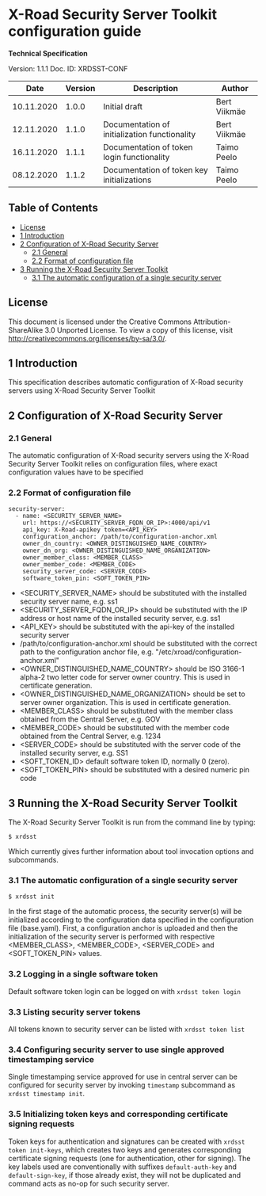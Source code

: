 # X-Road Security Server Toolkit configuration guide

**Technical Specification**

Version: 1.1.1 
Doc. ID: XRDSST-CONF

| Date       | Version     | Description                                                                  | Author             |
|------------|-------------|------------------------------------------------------------------------------|--------------------|
| 10.11.2020 | 1.0.0       | Initial draft                                                                | Bert Viikmäe       |
| 12.11.2020 | 1.1.0       | Documentation of initialization functionality                                | Bert Viikmäe       |
| 16.11.2020 | 1.1.1       | Documentation of token login functionality                                   | Taimo Peelo        |
| 08.12.2020 | 1.1.2       | Documentation of token key initializations                                   | Taimo Peelo        |

## Table of Contents

<!-- vim-markdown-toc GFM -->
* [License](#license)
* [1 Introduction](#1-introduction)
* [2 Configuration of X-Road Security Server](#2-configuration-of-x-road-security-server)
    * [2.1 General](#21-general)
    * [2.2 Format of configuration file](#22-format-of-configuration-file)
* [3 Running the X-Road Security Server Toolkit](#3-running-the-x-road-security-server-toolkit)
    * [3.1 The automatic configuration of a single security server](#31-the-automatic-configuration-of-a-single-security-server)


<!-- vim-markdown-toc -->

## License

This document is licensed under the Creative Commons Attribution-ShareAlike 3.0 Unported License. To view a copy of this license, visit http://creativecommons.org/licenses/by-sa/3.0/.

## 1 Introduction

This specification describes automatic configuration of X-Road security servers using X-Road Security Server Toolkit

## 2 Configuration of X-Road Security Server

### 2.1 General

The automatic configuration of X-Road security servers using the X-Road Security Server Toolkit relies on configuration files, where exact configuration values have to be specified

### 2.2 Format of configuration file
```
security-server:
  - name: <SECURITY_SERVER_NAME>
    url: https://<SECURITY_SERVER_FQDN_OR_IP>:4000/api/v1
    api_key: X-Road-apikey token=<API_KEY>
    configuration_anchor: /path/to/configuration-anchor.xml
    owner_dn_country: <OWNER_DISTINGUISHED_NAME_COUNTRY>
    owner_dn_org: <OWNER_DISTINGUISHED_NAME_ORGANIZATION>
    owner_member_class: <MEMBER_CLASS>
    owner_member_code: <MEMBER_CODE>
    security_server_code: <SERVER_CODE>
    software_token_pin: <SOFT_TOKEN_PIN>
```
    
* <SECURITY_SERVER_NAME> should be substituted with the installed security server name, e.g. ss1
* <SECURITY_SERVER_FQDN_OR_IP> should be substituted with the IP address or host name of the installed security server, e.g. ss1
* <API_KEY> should be substituted with the api-key of the installed security server
* /path/to/configuration-anchor.xml should be substituted with the correct path to the configuration anchor file, e.g. "/etc/xroad/configuration-anchor.xml"
* <OWNER_DISTINGUISHED_NAME_COUNTRY> should be ISO 3166-1 alpha-2 two letter code for server owner country. This is used in certificate generation.
* <OWNER_DISTINGUISHED_NAME_ORGANIZATION> should be set to server owner organization. This is used in certificate generation.
* <MEMBER_CLASS> should be substituted with the member class obtained from the Central Server, e.g. GOV
* <MEMBER_CODE> should be substituted with the member code obtained from the Central Server, e.g. 1234
* <SERVER_CODE> should be substituted with the server code of the installed security server, e.g. SS1
* <SOFT_TOKEN_ID> default software token ID, normally 0 (zero).
* <SOFT_TOKEN_PIN> should be substituted with a desired numeric pin code

## 3 Running the X-Road Security Server Toolkit

The X-Road Security Server Toolkit is run from the command line by typing:

```
$ xrdsst
```

Which currently gives further information about tool invocation options and subcommands.

### 3.1 The automatic configuration of a single security server

```
$ xrdsst init
```

In the first stage of the automatic process, the security server(s) will be initialized according to the configuration data specified
in the configuration file (base.yaml). First, a configuration anchor is uploaded and then the initialization of the security server
is performed with respective <MEMBER_CLASS>, <MEMBER_CODE>, <SERVER_CODE> and <SOFT_TOKEN_PIN> values.

### 3.2 Logging in a single software token

Default software token login can be logged on with ``xrdsst token login``

### 3.3 Listing security server tokens

All tokens known to security server can be listed with ``xrdsst token list``

### 3.4 Configuring security server to use single approved timestamping service

Single timestamping service approved for use in central server can be configured for security server by invoking ``timestamp`` subcommand
as ``xrdsst timestamp init``.

### 3.5 Initializing token keys and corresponding certificate signing requests

Token keys for authentication and signatures can be created with ``xrdsst token init-keys``, which creates
two keys and generates corresponding certificate signing requests (one for authentication, other for signing).
The key labels used are conventionally with suffixes ``default-auth-key`` and ``default-sign-key``, if
those already exist, they will not be duplicated and command acts as no-op for such security server.